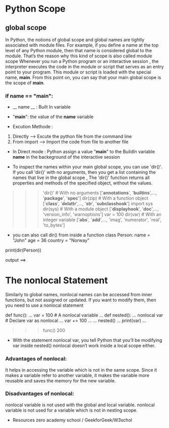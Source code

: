 # Python Scope

## global scope 
In Python, the notions of global scope and global names are tightly associated with module files. For example, if you define a name at the top level of any Python module, then that name is considered global to the module. That’s the reason why this kind of scope is also called module scope
Whenever you run a Python program or an interactive session , the interpreter executes the code in the module or script that serves as an entry point to your program. This module or script is loaded with the special name, __main__. From this point on, you can say that your main global scope is the scope of __main__.

### if __name__ == "__main__":

- __ name __ : Built In variable 
- "__main__": the value of the __name__ variable 

- Excution Methode :
1. Directly --> Excute the python file from the command line
2. From import --> Import the code from file to another file

- In Direct mode : Python assign a value "__main__" to the BuildIn variable
__name__ in the backeground of the interactive session 

- To inspect the names within your main global scope, you can use 'dir()'.
If you call 'dir()' with no arguments, then you get a list containing the names that live in the global scope ,
The 'dir()' function returns all properties and methods of the specified object, without the values.
>>> 'dir()'  # With no arguments 
['__annotations__', '__builtins__',..., '__package__', '__spec__']
>>> dir(zip)  # With a function object
['__class__', '__delattr__',..., '__str__', '__subclasshook__']
>>> import sys
>>> dir(sys)  # With a module object
['__displayhook__', '__doc__',..., 'version_info', 'warnoptions']
>>> var = 100
>>> dir(var)  # With an integer variable
['__abs__', '__add__',..., 'imag', 'numerator', 'real', 'to_bytes']

- you can also call dir() from inside a function 
class Person:
  name = "John"
  age = 36
  country = "Norway"

print(dir(Person))

output ==>

# The nonlocal Statement
Similarly to global names, nonlocal names can be accessed from inner functions, but not assigned or updated. If you want to modify them, then you need to use a nonlocal statement

def func():
...     var = 100  # A nonlocal variable
...     def nested():
...         nonlocal var  # Declare var as nonlocal
...         var += 100
...
...     nested()
...     print(var)
...
>>> func()
200

- With the statement nonlocal var, you tell Python that you’ll be modifying var inside nested()
nonlocal doesn’t work inside a local scope either.

### Advantages of nonlocal:
It helps in accessing the variable which is not in the same scope.
Since it makes a variable refer to another variable, it makes the variable more reusable and saves the memory for the new variable.
### Disadvantages of nonlocal:
nonlocal variable is not used with the global and local variable.
nonlocal variable is not used for a variable which is not in nesting scope.

* Resources 
zero academy school / GeekforGeek/W3schol